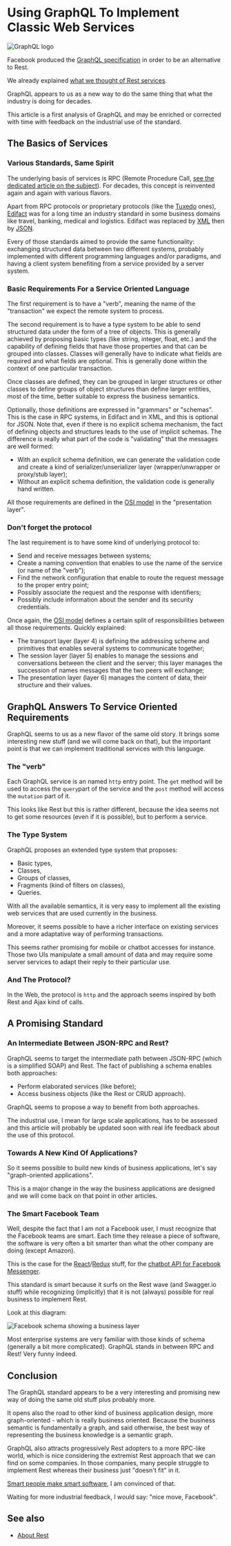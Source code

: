 # Using GraphQL To Implement Classic Web Services

![GraphQL logo](..//images/graphql.png) 

Facebook produced the [GraphQL specification](http://graphql.org/) in order to be an alternative to Rest.

We already explained [what we thought of Rest services](about-rest).

GraphQL appears to us as a new way to do the same thing that what the industry is doing for decades.

This article is a first analysis of GraphQL and may be enriched or corrected with time with feedback on the industrial use of the standard.

## The Basics of Services

### Various Standards, Same Spirit

The underlying basis of services is RPC (Remote Procedure Call, [see the dedicated article on the subject](about-rest)). For decades, this concept is reinvented again and again with various flavors.

Apart from RPC protocols or proprietary protocols (like the [Tuxedo](https://en.wikipedia.org/wiki/Tuxedo_(software)) ones), [Edifact](https://en.wikipedia.org/wiki/EDIFACT) was for a long time an industry standard in some business domains like travel, banking, medical and logistics. Edifact was replaced by [XML](https://en.wikipedia.org/wiki/XML) then by [JSON](https://en.wikipedia.org/wiki/JSON).

Every of those standards aimed to provide the same functionality: exchanging structured data between two different systems, probably implemented with different programming languages and/or paradigms, and having a client system benefiting from a service provided by a server system.

### Basic Requirements For a Service Oriented Language

The first requirement is to have a "verb", meaning the name of the "transaction" we expect the remote system to process.

The second requirement is to have a type system to be able to send structured data under the form of a tree of objects. This is generally achieved by proposing basic types (like string, integer, float, etc.) and the capability of defining fields that have those properties and that can be grouped into classes. Classes will generally have to indicate what fields are required and what fields are optional. This is generally done within the context of one particular transaction.

Once classes are defined, they can be grouped in larger structures or other classes to define groups of object structures than define larger entities, most of the time, better suitable to express the business semantics.

Optionally, those definitions are expressed in "grammars" or "schemas". This is the case in RPC systems, in Edifact and in XML, and this is optional for JSON. Note that, even if there is no explicit schema mechanism, the fact of defining objects and structures leads to the use of implicit schemas. The difference is really what part of the code is "validating" that the messages are well formed:

 * With an explicit schema definition, we can generate the validation code and create a kind of serializer/unserializer layer (wrapper/unwrapper or proxy/stub layer);
 * Without an explicit schema definition, the validation code is generally hand written.

All those requirements are defined in the [OSI model](https://en.wikipedia.org/wiki/OSI_model) in the "presentation layer".

### Don't forget the protocol

The last requirement is to have some kind of underlying protocol to:

 * Send and receive messages between systems;
 * Create a naming convention that enables to use the name of the service (or name of the "verb");
 * Find the network configuration that enable to route the request message to the proper entry point;
 * Possibly associate the request and the response with identifiers;
 * Possibly include information about the sender and its security credentials.

Once again, the [OSI model](https://en.wikipedia.org/wiki/OSI_model) defines a certain split of responsibilities between all those requirements. Quickly explained:

 * The transport layer (layer 4) is defining the addressing scheme and primitives that enables several systems to communicate together;
 * The session layer (layer 5) enables to manage the sessions and conversations between the client and the server; this layer manages the succession of names messages that the two peers will exchange;
 * The presentation layer (layer 6) manages the content of data, their structure and their values.

## GraphQL Answers To Service Oriented Requirements

GraphQL seems to us as a new flavor of the same old story. It brings some interesting new stuff (and we will come back on that), but the important point is that we can implement traditional services with this language.

### The "verb"

Each GraphQL service is an named `http` entry point. The `get` method will be used to access the `query`part of the service and the `post` method will access the `mutation` part of it.

This looks like Rest but this is rather different, because the idea seems not to get some resources (even if it is possible), but to perform a service.

### The Type System

GraphQL proposes an extended type system that proposes:

 * Basic types,
 * Classes,
 * Groups of classes,
 * Fragments (kind of filters on classes),
 * Queries.

With all the available semantics, it is very easy to implement all the existing web services that are used currently in the business.

Moreover, it seems possible to have a richer interface on existing services and a more adaptative way of performing transactions.

This seems rather promising for mobile or chatbot accesses for instance. Those two UIs manipulate a small amount of data and may require some server services to adapt their reply to their particular use.

### And The Protocol?

In the Web, the protocol is `http` and the approach seems inspired by both Rest and Ajax kind of calls.

## A Promising Standard

### An Intermediate Between JSON-RPC and Rest?

GraphQL seems to target the intermediate path between JSON-RPC (which is a simplified SOAP) and Rest. The fact of publishing a schema enables both approaches:

 * Perform elaborated services (like before);
 * Access business objects (like the Rest or CRUD approach).

GraphQL seems to propose a way to benefit from both approaches.

The industrial use, I mean for large scale applications, has to be assessed and this article will probably be updated soon with real life feedback about the use of this protocol.

### Towards A New Kind Of Applications?

So it seems possible to build new kinds of business applications, let's say "graph-oriented applications".

This is a major change in the way the business applications are designed and we will come back on that point in other articles.

### The Smart Facebook Team

Well, despite the fact that I am not a Facebook user, I must recognize that the Facebook teams are smart. Each time they release a piece of software, the software is very often a bit smarter than what the other company are doing (except Amazon).

This is the case for the [React](https://reactjs.org/)/[Redux](https://redux.js.org/) stuff, for the [chatbot API for Facebook Messenger](https://developers.facebook.com/docs/messenger-platform).

This standard is smart because it surfs on the Rest wave (and Swagger.io stuff) while recognizing (implicitly) that it is not (always) possible for real business to implement Rest.

Look at this diagram:

![Facebook schema showing a business layer](../images/business_layer.png)

Most enterprise systems are very familiar with those kinds of schema (generally a bit more complicated). GraphQL stands in between RPC and Rest! Very funny indeed.

## Conclusion

The GraphQL standard appears to be a very interesting and promising new way of doing the same old stuff plus probably more.

It opens also the road to other kind of business application design, more graph-oriented - which is really business oriented. Because the business semantic is fundamentally a graph, and said otherwise, the best way of representing the business knowledge is a semantic graph.

GraphQL also attracts progressively Rest adopters to a more RPC-like world, which is nice considering the extremist Rest approach that we can find on some companies. In those companies, many people struggle to implement Rest whereas their business just "doesn't fit" in it.

[Smart people make smart software](five-levels), I am convinced of that.

Waiting for more industrial feedback, I would say: "nice move, Facebook".

## See also

* [About Rest](about-rest)
